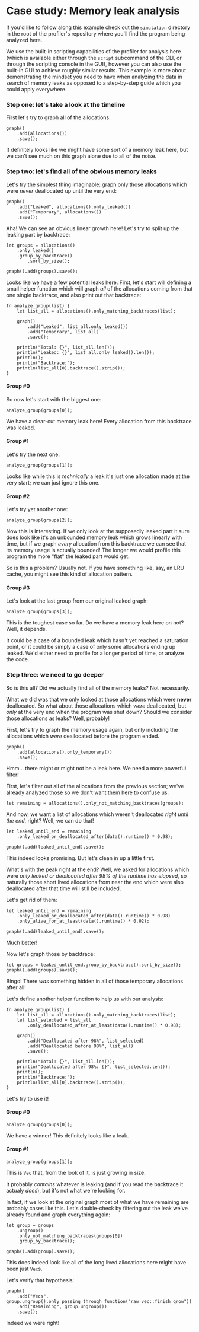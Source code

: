 # Case study: Memory leak analysis

If you'd like to follow along this example check out the `simulation`
directory in the root of the profiler's repository where you'll find
the program being analyzed here.

We use the built-in scripting capabilities of the profiler for analysis
here (which is available either through the `script` subcommand of the CLI,
or through the scripting console in the GUI), however you can also use the
built-in GUI to achieve roughly similar results. This example is more about
demonstrating the mindset you need to have when analyzing the data in search
of memory leaks as opposed to a step-by-step guide which you could apply everywhere.

### Step one: let's take a look at the timeline

First let's try to graph all of the allocations:

```rhai,%run
graph()
    .add(allocations())
    .save();
```

It definitely looks like we might have some sort of a memory leak here,
but we can't see much on this graph alone due to all of the noise.

### Step two: let's find all of the obvious memory leaks

Let's try the simplest thing imaginable: graph only those allocations
which were *never* deallocated up until the very end:

```rhai,%run
graph()
    .add("Leaked", allocations().only_leaked())
    .add("Temporary", allocations())
    .save();
```

Aha! We can see an obvious linear growth here! Let's try to split up the leaking part by backtrace:

```rhai,%run
let groups = allocations()
    .only_leaked()
    .group_by_backtrace()
        .sort_by_size();

graph().add(groups).save();
```

Looks like we have a few potential leaks here. First, let's start will
defining a small helper function which will graph *all* of the allocations
coming from that one single backtrace, and also print out that backtrace:

```rhai,%run
fn analyze_group(list) {
    let list_all = allocations().only_matching_backtraces(list);

    graph()
        .add("Leaked", list_all.only_leaked())
        .add("Temporary", list_all)
        .save();

    println("Total: {}", list_all.len());
    println("Leaked: {}", list_all.only_leaked().len());
    println();
    println("Backtrace:");
    println(list_all[0].backtrace().strip());
}
```

#### Group #0

So now let's start with the biggest one:

```rhai,%run
analyze_group(groups[0]);
```

We have a clear-cut memory leak here! Every allocation from this backtrace was leaked.

#### Group #1

Let's try the next one:

```rhai,%run
analyze_group(groups[1]);
```

Looks like while this is *technically* a leak it's just one allocation
made at the very start; we can just ignore this one.

#### Group #2

Let's try yet another one:

```rhai,%run
analyze_group(groups[2]);
```

Now this is interesting. If we only look at the supposedly leaked part it
sure does look like it's an unbounded memory leak which grows linearly with time,
but if we graph *every* allocation from this backtrace we can see that its memory
usage is actually bounded! The longer we would profile this program the more "flat"
the leaked part would get.

So is this a problem? Usually not. If you have something like, say, an LRU cache,
you might see this kind of allocation pattern.

#### Group #3

Let's look at the last group from our original leaked graph:

```rhai,%run
analyze_group(groups[3]);
```

This is the toughest case so far. Do we have a memory leak here on not? Well, it depends.

It could be a case of a bounded leak which hasn't yet reached a saturation point, or it could
be simply a case of only some allocations ending up leaked. We'd either need to profile
for a longer period of time, or analyze the code.


### Step three: we need to go deeper

So is this all? Did we actually find all of the memory leaks? Not necessarily.

What we did was that we only looked at those allocations which were **never** deallocated.
So what about those allocations which *were* deallocated, but *only* at the very end when
the program was shut down? Should we consider those allocations as leaks? Well, probably!

First, let's try to graph the memory usage again, but only including the allocations
which *were* deallocated before the program ended.

```rhai,%run
graph()
    .add(allocations().only_temporary())
    .save();
```

Hmm... there might or might not be a leak here. We need a more powerful filter!

First, let's filter out all of the allocations from the previous section; we've
already analyzed those so we don't want them here to confuse us:

```rhai,%run
let remaining = allocations().only_not_matching_backtraces(groups);
```

And now, we want a list of allocations which weren't deallocated *right until the end*, right?
Well, we can do that!

```rhai,%run
let leaked_until_end = remaining
    .only_leaked_or_deallocated_after(data().runtime() * 0.98);

graph().add(leaked_until_end).save();
```

This indeed looks promising. But let's clean in up a little first.

What's with the peak right at the end? Well, we asked for allocations which were
*only leaked or deallocated after 98% of the runtime has elapsed*, so naturally those short
lived allocations from near the end which were also deallocated after that time
will still be included.

Let's get rid of them:

```rhai,%run
let leaked_until_end = remaining
    .only_leaked_or_deallocated_after(data().runtime() * 0.98)
    .only_alive_for_at_least(data().runtime() * 0.02);

graph().add(leaked_until_end).save();
```

Much better!

Now let's graph those by backtrace:

```rhai,%run
let groups = leaked_until_end.group_by_backtrace().sort_by_size();
graph().add(groups).save();
```

Bingo! There *was* something hidden in all of those temporary allocations after all!

Let's define another helper function to help us with our analysis:

```rhai,%run
fn analyze_group(list) {
    let list_all = allocations().only_matching_backtraces(list);
    let list_selected = list_all
        .only_deallocated_after_at_least(data().runtime() * 0.98);

    graph()
        .add("Deallocated after 98%", list_selected)
        .add("Deallocated before 98%", list_all)
        .save();

    println("Total: {}", list_all.len());
    println("Deallocated after 98%: {}", list_selected.len());
    println();
    println("Backtrace:");
    println(list_all[0].backtrace().strip());
}
```

Let's try to use it!

#### Group #0

```rhai,%run
analyze_group(groups[0]);
```

We have a winner! This definitely looks like a leak.

#### Group #1

```rhai,%run
analyze_group(groups[1]);
```

This is `Vec` that, from the look of it, is just growing in size.

It probably *contains* whatever is leaking (and if you read the backtrace
it actualy *does*), but it's not what we're looking for.

In fact, if we look at the original graph most of what we have remaining are
probably cases like this. Let's double-check by filtering out the leak we've already
found and graph everything again:

```rhai,%run
let group = groups
    .ungroup()
    .only_not_matching_backtraces(groups[0])
    .group_by_backtrace();

graph().add(group).save();
```

This does indeed look like all of the long lived allocations here might have been just `Vec`s.

Let's verify that hypothesis:

```rhai,%run
graph()
    .add("Vecs", group.ungroup().only_passing_through_function("raw_vec::finish_grow"))
    .add("Remaining", group.ungroup())
    .save();
```

Indeed we were right!
